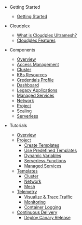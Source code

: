 - Getting Started
  - [Getting Started](/pages/user-guide/getting-started/getting-started)
- Cloudplex
  - [What is Cloudplex Ultramesh?](pages/user-guide/overview/what-is-cloudplex-ultramesh/what-is-cloudplex-ultramesh)
  - [Cloudplex Features](pages/user-guide/overview/cloudplex-features/cloudplex-features)
- Components

  - [Overview](pages/user-guide/components/components)
  - [Access Management](pages/user-guide/components/access-management/access-management)
  - [Cluster](pages/user-guide/components/cluster/cluster)
  - [K8s Resources](pages/user-guide/components/k8s-resources/k8s-resources)
  - [Credentials Profile](pages/user-guide/components/credentials-profile/credentials-profile)
  - [Dashboard](pages/user-guide/components/dashboard/dashboard)
  - [Legacy Applications](pages/user-guide/components/legacy-applications/legacy-applications)
  - [Managed Services](pages/user-guide/components/managed-service/managed-service)
  - [Network](pages/user-guide/components/network/network)
  - [Project](pages/user-guide/components/project/project)
  - [Scaling](pages/user-guide/components/scaling/scaling)
  - [Serverless](pages/user-guide/components/serverless/serverless)
- Tutorials
  - [Overview](pages/user-guide/tutorials/tutorials)
  - [Project](pages/user-guide/tutorials/project/project)
    - [Create Templates](pages/user-guide/tutorials/project/create-templates/lab-1)
    - [Use Predefined Templates](pages/user-guide/tutorials/project/use-predefined-templates/lab-2)
    - [Dynamic Variables](pages/user-guide/tutorials/project/dynamic-variables/lab-3)
    - [Serverless Functions](pages/user-guide/tutorials/project/serverless-functions/lab-4)
    - [Managed Services](pages/user-guide/tutorials/project/managed-services/lab-5)
  - [Templates](pages/user-guide/tutorials/templates/templates)
    - [Cluster](pages/user-guide/tutorials/templates/cluster/cluster)
    - [Network](pages/user-guide/tutorials/templates/network/network)
    - [Mesh](pages/user-guide/tutorials/templates/mesh/mesh)
  - [Telemetry](pages/user-guide/tutorials/telemetry/telemetry)
    - [Visualize & Trace Traffic](pages/user-guide/tutorials/telemetry/visualize-trace-traffic/visualize-trace-traffic)
    - [Monitoring](pages/user-guide/tutorials/telemetry/monitoring/monitoring)
    - [Container Logging](pages/user-guide/tutorials/telemetry/container-logging/container-logging)
  - [Continuous Delivery](pages/user-guide/tutorials/continuous-delivery/continuous-delivery)
    - [Deploy Canary Release](pages/user-guide/tutorials/continuous-delivery/deploy-canary-release/deploy-canary-release)
